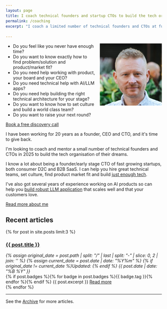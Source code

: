 ```yaml
---
layout: page
title: I coach technical founders and startup CTOs to build the tech organisation of their dreams.
permalink: /coaching
excerpt: "I coach a limited number of technical founders and CTOs at funded startups. Book in a call if you need some help with your startup journey."

---
```


<script>
if (window.location.search.includes('?thanks')) {
  document.write(`
    <div class="bg-green-50 border-l-4 rounded-lg border-green-500 text-green-700 p-4 mb-8" role="alert">
      <p class="font-bold">Thanks for booking!</p>
      <div>Looking forward to our call.</div>
    </div>
  `);
}
</script>


<img alt='Chris Parsons' src='/assets/img/chris-headshot-2022-cropped.jpg' class='rounded-lg' style='margin: 0 0 1em 1em; float: right; width:200px'/>

- Do you feel like you never have enough time?
- Do you want to know exactly how to find problem/solution and product/market fit?
- Do you need help working with product, your board and your CEO?
- Do you need technical help with AI/LLM apps?
- Do you need help building the right technical architecture for your stage?
- Do you want to know how to set culture and build a world class team?
- Do you want to raise your next round?

<div class="flex justify-center pb-8">
  <a href="https://app.reclaim.ai/m/cp/coaching-discovery-call" class="inline-block px-8 py-4 text-lg font-bold text-white bg-violet-600 hover:bg-violet-700 transition-colors rounded-lg">
    Book a free discovery call
  </a>
</div>

<!--more-->

I have been working for 20 years as a founder, CEO and CTO, and it's time to give back.

I'm looking to coach and mentor a small number of technical founders and CTOs in 2025 to build the tech organisation of their dreams.

I know a lot about being a founder/early stage CTO of fast growing startups, both consumer D2C and B2B SaaS. I can help you hire great technical teams, set culture, find product market fit and build [just enough tech](/the-job-is-not-to-build).

I've also got several years of experience working on AI products so can help you [build robust LLM application](/how-to-build-a-robust-llm-application) that scales well and that your customers love.

[Read more about me](/)

## Recent articles

{% for post in site.posts limit:3 %}
   <div class="post-preview py-4">
   <h3><a href="{{ site.baseurl }}{{ post.url }}">{{ post.title }}</a></h3>

   <div style='font-style: italic' class="pb-1 post-date">
   {% assign original_date = post.path | split: "/" | last | split: "-" | slice: 0, 2 | join: '' %}
   {% assign current_date = post.date | date: "%Y%m" %}
   {% if original_date != current_date %}Updated: {% endif %}
   {{ post.date | date: "%B %Y" }}
   </div>
   {% if post.badges %}{% for badge in post.badges %}<span class="badge badge-{{ badge.type }}">{{ badge.tag }}</span>{% endfor %}{% endif %}
   {{ post.excerpt }}
   <a class='underline' href="{{ site.baseurl }}{{ post.url }}">Read more</a>
   </div>
{% endfor %}

<hr>

See the <a href="{{ site.baseurl }}/all/">Archive</a> for more articles.
